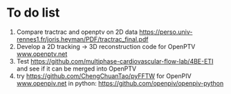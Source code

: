 # To do list

1. Compare tractrac and openptv on 2D data https://perso.univ-rennes1.fr/joris.heyman/PDF/tractrac_final.pdf 
2. Develop a 2D tracking -> 3D reconstruction code for OpenPTV www.openptv.net
3. Test https://github.com/multiphase-cardiovascular-flow-lab/4BE-ETI and see if it can be merged into OpenPTV
4. try https://github.com/ChengChuanTao/pyFFTW for OpenPIV www.openpiv.net in python: https://github.com/openpiv/openpiv-python

